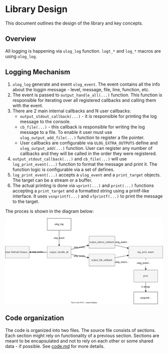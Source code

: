 # Library Design

This document outlines the design of the library and key concepts.

## Overview

All logging is happening via `ulog_log` function. `logt_*` and `log_*` macros are using `ulog_log`.

## Logging Mechanism

1. `ulog_log` generate and event `ulog_event`. The event contains all the info about the loggin message - level, message, file, line, function, etc.
2. The event is passed to `output_handle_all(...)` function. This function is responsible for iterating over all registered callbacks and calling them with the event.
3. There are 2 main internal callbacks and N user callbacks:
   - `output_stdout_callback(...)` - it is responsible for printing the log message to the console.
   - `cb_file(...)` - this callback is responsible for writing the log message to a file. To enable it user must use `ulog_output_add_file(...)` function to register a file pointer.
   - User callbacks are configurable via `ULOG_EXTRA_OUTPUTS` define and `ulog_output_add(...)` function. User can register any number of callbacks and they will be called in the order they were registered.
4. `output_stdout_callback(...)` and `cb_file(...)` will use `log_print_event(...)` function to format the message and print it. The function logic is configurable via a set of defines.
5. `log_print_event(...)` accepts a `ulog_event` and a `print_target` objects. The target can be a stream or a buffer.
6. The actual printing is done via `vprint(...)` and `print(...)` functions accepting a `print_target` and a formatted string using a printf-like interface. It uses `vsnprintf(...)` and `vfprintf(...)` to print the message to the target.

The proces is shown in the diagram below:

![design](design/design.drawio.svg)

## Code organization

The code is organized into two files. The source file consists of sections. Each section might rely on functionality of a previous section. Sections are meant to be encapsulated and not to rely on each other or some shared data - if possible. See [code.md](code.md) for more details.
